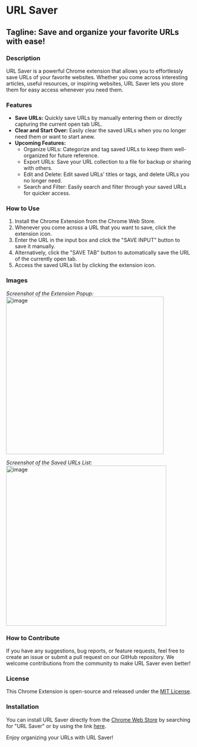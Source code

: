# URL Saver 

## Tagline: Save and organize your favorite URLs with ease!

### Description
URL Saver is a powerful Chrome extension that allows you to effortlessly save URLs of your favorite websites. Whether you come across interesting articles, useful resources, or inspiring websites, URL Saver lets you store them for easy access whenever you need them.

### Features
- **Save URLs:** Quickly save URLs by manually entering them or directly capturing the current open tab URL.
- **Clear and Start Over:** Easily clear the saved URLs when you no longer need them or want to start anew.
- **Upcoming Features:**
  - Organize URLs: Categorize and tag saved URLs to keep them well-organized for future reference.
  - Export URLs: Save your URL collection to a file for backup or sharing with others.
  - Edit and Delete: Edit saved URLs' titles or tags, and delete URLs you no longer need.
  - Search and Filter: Easily search and filter through your saved URLs for quicker access.

### How to Use
1. Install the Chrome Extension from the Chrome Web Store.
2. Whenever you come across a URL that you want to save, click the extension icon.
3. Enter the URL in the input box and click the "SAVE INPUT" button to save it manually.
4. Alternatively, click the "SAVE TAB" button to automatically save the URL of the currently open tab.
5. Access the saved URLs list by clicking the extension icon.

### Images
*Screenshot of the Extension Popup:*
<img width="427" alt="image" src="https://github.com/Yahid-Basha/Url-Saver-Chrome-Extension/assets/97111767/110cd8f7-c155-4445-bb21-98aba044f1e3">

*Screenshot of the Saved URLs List:*
<img width="434" alt="image" src="https://github.com/Yahid-Basha/Url-Saver-Chrome-Extension/assets/97111767/770382ec-a206-4469-af37-27c4051b87db">

### How to Contribute
If you have any suggestions, bug reports, or feature requests, feel free to create an issue or submit a pull request on our GitHub repository. We welcome contributions from the community to make URL Saver even better!

### License
This Chrome Extension is open-source and released under the [MIT License](LICENSE).

### Installation
You can install URL Saver directly from the [Chrome Web Store](https://chrome.google.com/webstore) by searching for "URL Saver" or by using the link [here](link_to_chrome_web_store).

Enjoy organizing your URLs with URL Saver!

 
